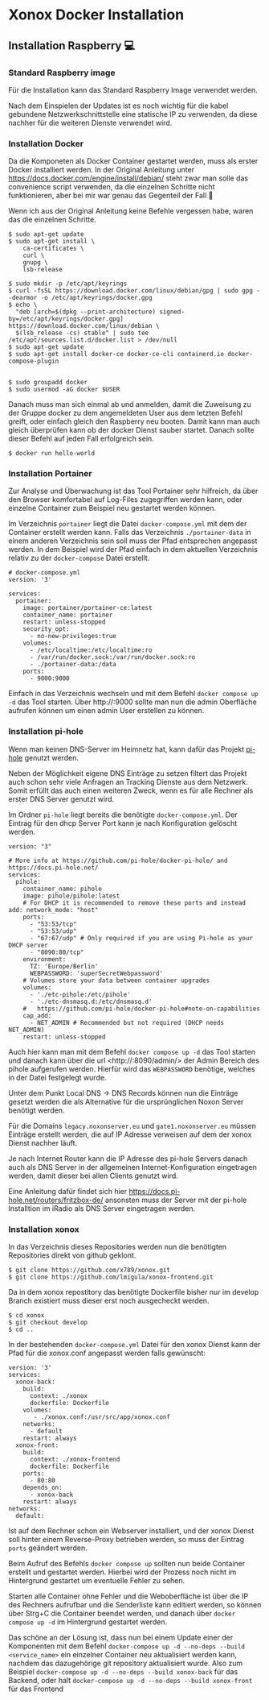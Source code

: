 # Xonox Docker Installation

## Installation Raspberry 💻

### Standard Raspberry image

Für die Installation kann das Standard Raspberry Image verwendet werden.

Nach dem Einspielen der Updates ist es noch wichtig für die kabel gebundene Netzwerkschnittstelle  eine statische IP zu verwenden, da diese nachher für die weiteren Dienste verwendet wird.

### Installation Docker

Da die Komponeten als Docker Container gestartet werden, muss als erster Docker installiert werden. In der Original Anleitung unter <https://docs.docker.com/engine/install/debian/> steht zwar man solle das  convenience script verwenden, da die einzelnen Schritte nicht funktionieren, aber bei mir war genau das Gegenteil der Fall 🤷 

Wenn ich aus der Original Anleitung keine Befehle vergessen habe, waren das die einzelnen Schritte.

```
$ sudo apt-get update
$ sudo apt-get install \
    ca-certificates \
    curl \
    gnupg \
    lsb-release

$ sudo mkdir -p /etc/apt/keyrings
$ curl -fsSL https://download.docker.com/linux/debian/gpg | sudo gpg --dearmor -o /etc/apt/keyrings/docker.gpg
$ echo \
  "deb [arch=$(dpkg --print-architecture) signed-by=/etc/apt/keyrings/docker.gpg] https://download.docker.com/linux/debian \
  $(lsb_release -cs) stable" | sudo tee /etc/apt/sources.list.d/docker.list > /dev/null
$ sudo apt-get update
$ sudo apt-get install docker-ce docker-ce-cli containerd.io docker-compose-plugin


$ sudo groupadd docker
$ sudo usermod -aG docker $USER
```

Danach muss man sich einmal ab und anmelden, damit die Zuweisung zu der Gruppe docker zu dem angemeldeten User aus dem letzten Befehl greift, oder einfach gleich den Raspberry neu booten. Damit kann man auch gleich überprüfen kann ob der docker Dienst sauber startet. Danach sollte dieser Befehl auf jeden Fall erfolgreich sein.

```
$ docker run hello-world
```

### Installation Portainer

Zur Analyse und Überwachung ist das Tool Portainer sehr hilfreich, da über den Browser komfortabel auf Log-Files zugegriffen werden kann, oder einzelne Container zum Beispiel neu gestartet werden können.

Im Verzeichnis `portainer` liegt die Datei `docker-compose.yml` mit dem der Container erstellt werden kann. Falls das Verzeichnis `./portainer-data` in einem anderen Verzeichnis sein soll muss der Pfad entsprechen angepasst werden. In dem Beispiel wird der Pfad einfach in dem aktuellen Verzeichnis relativ zu der `docker-compose` Datei erstellt.

```
# docker-compose.yml 
version: '3'

services:
  portainer:
    image: portainer/portainer-ce:latest
    container_name: portainer
    restart: unless-stopped
    security_opt:
      - no-new-privileges:true
    volumes:
      - /etc/localtime:/etc/localtime:ro
      - /var/run/docker.sock:/var/run/docker.sock:ro
      - ./portainer-data:/data
    ports:
      - 9000:9000
```

Einfach in das Verzeichnis wechseln und mit dem Befehl `docker compose up -d` das Tool starten.
Über http://<raspberry-ip>:9000  sollte man nun die admin Oberfläche aufrufen können um einen admin User erstellen zu können.

### Installation pi-hole

Wenn man keinen DNS-Server im Heimnetz hat, kann dafür das Projekt [pi-hole](https://pi-hole.net/) genutzt werden.

Neben der Möglichkeit eigene DNS Einträge zu setzen filtert das Projekt auch schon sehr viele Anfragen an Tracking Dienste aus dem Netzwerk. Somit erfüllt das auch einen weiteren Zweck, wenn es für alle Rechner als erster DNS Server genutzt wird. 

Im Ordner `pi-hole` liegt bereits die benötigte `docker-compose.yml`.
Der Eintrag für den dhcp Server Port kann je nach Konfiguration gelöscht werden.

```
version: "3"

# More info at https://github.com/pi-hole/docker-pi-hole/ and https://docs.pi-hole.net/
services:
  pihole:
    container_name: pihole
    image: pihole/pihole:latest
    # For DHCP it is recommended to remove these ports and instead add: network_mode: "host"
    ports:
      - "53:53/tcp"
      - "53:53/udp"
      - "67:67/udp" # Only required if you are using Pi-hole as your DHCP server
      - "8090:80/tcp"
    environment:
      TZ: 'Europe/Berlin'
      WEBPASSWORD: 'superSecretWebpassword'
    # Volumes store your data between container upgrades
    volumes:
      - './etc-pihole:/etc/pihole'
      - './etc-dnsmasq.d:/etc/dnsmasq.d'    
    #   https://github.com/pi-hole/docker-pi-hole#note-on-capabilities
    cap_add:
      - NET_ADMIN # Recommended but not required (DHCP needs NET_ADMIN)      
    restart: unless-stopped
```


Auch hier kann man mit dem Befehl `docker compose up -d` das Tool starten und danach kann über die url <http://<Server-IP>:8090/admin/> der Admin Bereich des pihole aufgerufen werden. Hierfür wird das `WEBPASSWORD` benötige, welches in der Datei festgelegt wurde.

Unter dem Punkt Local DNS -> DNS Records können nun die Einträge gesetzt werden die als Alternative für die ursprünglichen Noxon Server benötigt werden.

Für die  Domains `legacy.noxonserver.eu` und `gate1.noxonserver.eu` müssen Einträge erstellt werden, die auf IP Adresse verweisen auf dem der xonox Dienst nachher läuft.

Je nach Internet Router kann die IP Adresse des pi-hole Servers danach auch als DNS Server in der allgemeinen Internet-Konfiguration eingetragen werden, damit dieser bei allen Clients genutzt wird.

Eine Anleitung dafür findet sich hier <https://docs.pi-hole.net/routers/fritzbox-de/> ansonsten muss der Server mit der pi-hole Installtion im iRadio als DNS Server eingetragen werden.

### Installation xonox

In das Verzeichnis dieses Repositories werden nun  die benötigten Repositories direkt von github geklont.

```
$ git clone https://github.com/x789/xonox.git
$ git clone https://github.com/lmigula/xonox-frontend.git
```

Da in dem xonox repostitory das benötigte Dockerfile bisher nur im develop Branch existiert muss dieser erst noch ausgecheckt werden.

```
$ cd xonox
$ git checkout develop
$ cd ..
```

In der bestehenden `docker-compose.yml` Datei für den xonox Dienst kann der Pfad für die xonox.conf angepasst werden falls gewünscht:

```
version: '3'
services:
  xonox-back:
    build:
      context: ./xonox
      dockerfile: Dockerfile
    volumes:
       - ./xonox.conf:/usr/src/app/xonox.conf
    networks:
      - default
    restart: always
  xonox-front:
    build:
      context: ./xonox-frontend
      dockerfile: Dockerfile
    ports:
      - 80:80
    depends_on:
      - xonox-back
    restart: always 
networks:
  default:
```


Ist auf dem Rechner schon ein Webserver installiert, und der xonox Dienst soll hinter einem Reverse-Proxy betrieben werden, so muss der Eintrag `ports` geändert werden.

Beim Aufruf des Befehls `docker compose up` sollten nun beide Container erstellt und gestartet werden. Hierbei wird der Prozess noch nicht im Hintergrund gestartet um eventuelle Fehler zu sehen.

Starten alle Container ohne Fehler und die Weboberfläche ist über die IP des Rechners aufrufbar und die Senderliste kann editiert werden, so können über Strg+C die Container beendet werden, und danach über `docker compose up -d` im Hintergrund gestartet werden.

Das schöne an der Lösung ist, dass nun bei einem Update einer der Komponenten mit dem Befehl `docker-compose up -d --no-deps --build <service_name>`  ein einzelner Container neu aktualisiert werden kann, nachdem das dazugehörige git repository aktualisiert wurde.
Also zum Beispiel `docker-compose up -d --no-deps --build xonox-back` für das Backend, oder halt `docker-compose up -d --no-deps --build xonox-front` für das Frontend